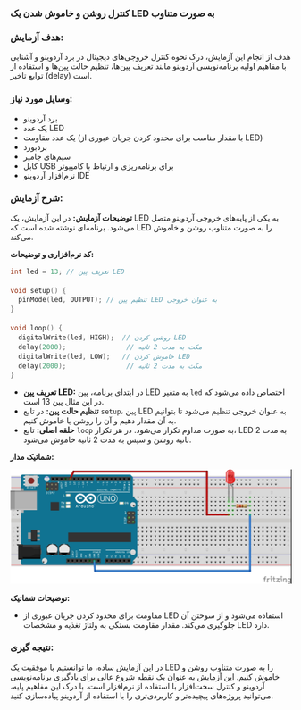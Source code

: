 ### کنترل روشن و خاموش شدن یک LED به صورت متناوب

### هدف آزمایش:
هدف از انجام این آزمایش، درک نحوه کنترل خروجی‌های دیجیتال در برد آردوینو و آشنایی با مفاهیم اولیه برنامه‌نویسی آردوینو مانند تعریف پین‌ها، تنظیم حالت پین‌ها و استفاده از توابع تاخیر (delay) است.

### وسایل مورد نیاز:
* برد آردوینو
* یک عدد LED
* یک عدد مقاومت (با مقدار مناسب برای محدود کردن جریان عبوری از LED)
* بردبورد
* سیم‌های جامپر
* کابل USB برای برنامه‌ریزی و ارتباط با کامپیوتر
* نرم‌افزار آردوینو IDE

### شرح آزمایش:

**توضیحات آزمایش:**
در این آزمایش، یک LED به یکی از پایه‌های خروجی آردوینو متصل می‌شود. برنامه‌ای نوشته شده است که LED را به صورت متناوب روشن و خاموش می‌کند.

**کد نرم‌افزاری و توضیحات:**
```c++
int led = 13; // تعریف پین LED

void setup() {
  pinMode(led, OUTPUT); // تنظیم پین LED به عنوان خروجی
}

void loop() {
  digitalWrite(led, HIGH);  // روشن کردن LED
  delay(2000);               // مکث به مدت 2 ثانیه
  digitalWrite(led, LOW);   // خاموش کردن LED
  delay(2000);               // مکث به مدت 2 ثانیه
}
```
* **تعریف پین LED:** در ابتدای برنامه، پین LED به متغیر `led` اختصاص داده می‌شود که در این مثال پین 13 است.
* **تنظیم حالت پین:** در تابع `setup`، پین LED به عنوان خروجی تنظیم می‌شود تا بتوانیم به آن مقدار دهیم و آن را روشن یا خاموش کنیم.
* **حلقه اصلی:** تابع `loop` به صورت مداوم تکرار می‌شود. در هر تکرار، LED به مدت 2 ثانیه روشن و سپس به مدت 2 ثانیه خاموش می‌شود.

**شماتیک مدار:**

![توضیح تصویر](https://github.com/vahidseyyedi/microProcessor/blob/main/01%20Laboratory/map%201.jpg)


**توضیحات شماتیک:**
* مقاومت برای محدود کردن جریان عبوری از LED استفاده می‌شود و از سوختن آن جلوگیری می‌کند. مقدار مقاومت بستگی به ولتاژ تغذیه و مشخصات LED دارد.

### نتیجه گیری:
در این آزمایش ساده، ما توانستیم با موفقیت یک LED را به صورت متناوب روشن و خاموش کنیم. این آزمایش به عنوان یک نقطه شروع عالی برای یادگیری برنامه‌نویسی آردوینو و کنترل سخت‌افزار با استفاده از نرم‌افزار است. با درک این مفاهیم پایه، می‌توانید پروژه‌های پیچیده‌تر و کاربردی‌تری را با استفاده از آردوینو پیاده‌سازی کنید.
